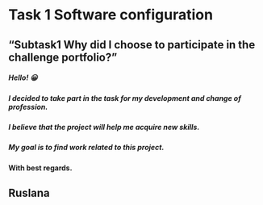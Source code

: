 # Task 1 Software configuration
## “Subtask1 Why did I choose to participate in the challenge portfolio?”
##### Hello! :grinning: 
##### I decided to take part in the task for my development and change of profession. 
##### I believe that the project will help me acquire new skills.  
##### My goal is to find work related to this project.
#### With best regards.
## Ruslana
